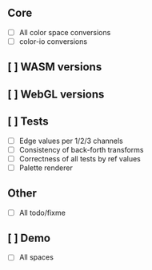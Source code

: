 ## Core
  * [ ] All color space conversions
  * [ ] color-io conversions

## [ ] WASM versions

## [ ] WebGL versions

## [ ] Tests
  * [ ] Edge values per 1/2/3 channels
  * [ ] Consistency of back-forth transforms
  * [ ] Correctness of all tests by ref values
  * [ ] Palette renderer

## Other

  * [ ] All todo/fixme

## [ ] Demo
  * [ ] All spaces
